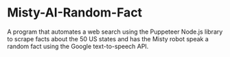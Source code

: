 # Misty-AI-Random-Fact
A program that automates a web search using the Puppeteer Node.js library to scrape facts about the 50 US states and has the Misty robot speak a random fact using the Google text-to-speech API. 
